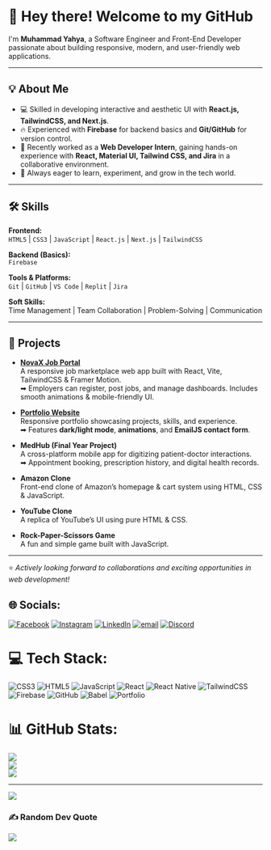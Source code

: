 # 👋 Hey there! Welcome to my GitHub  

I'm **Muhammad Yahya**, a Software Engineer and Front-End Developer passionate about building responsive, modern, and user-friendly web applications.  

---

## 💡 About Me  
- 💻 Skilled in developing interactive and aesthetic UI with **React.js, TailwindCSS, and Next.js**.  
- 🔥 Experienced with **Firebase** for backend basics and **Git/GitHub** for version control.  
- 🌱 Recently worked as a **Web Developer Intern**, gaining hands-on experience with **React, Material UI, Tailwind CSS, and Jira** in a collaborative environment.  
- 🚀 Always eager to learn, experiment, and grow in the tech world.  

---

## 🛠️ Skills  

**Frontend:**  
`HTML5` | `CSS3` | `JavaScript` | `React.js` | `Next.js` | `TailwindCSS`  

**Backend (Basics):**  
`Firebase`  

**Tools & Platforms:**  
`Git` | `GitHub` | `VS Code` | `Replit` | `Jira`  

**Soft Skills:**  
Time Management | Team Collaboration | Problem-Solving | Communication  

---

## 🚀 Projects  

- **[NovaX Job Portal](https://engr-yahya.github.io/novaX-Job-Portal/)**  
  A responsive job marketplace web app built with React, Vite, TailwindCSS & Framer Motion.  
  ➡ Employers can register, post jobs, and manage dashboards. Includes smooth animations & mobile-friendly UI.  

- **[Portfolio Website](http://portfolio-one-theta-47.vercel.app)**  
  Responsive portfolio showcasing projects, skills, and experience.  
  ➡ Features **dark/light mode**, **animations**, and **EmailJS contact form**.  

- **MedHub (Final Year Project)**  
  A cross-platform mobile app for digitizing patient-doctor interactions.  
  ➡ Appointment booking, prescription history, and digital health records.  

- **Amazon Clone**  
  Front-end clone of Amazon’s homepage & cart system using HTML, CSS & JavaScript.  

- **YouTube Clone**  
  A replica of YouTube’s UI using pure HTML & CSS.  

- **Rock-Paper-Scissors Game**  
  A fun and simple game built with JavaScript.  
 

---
⭐️ *Actively looking forward to collaborations and exciting opportunities in web development!*  


## 🌐 Socials:
[![Facebook](https://img.shields.io/badge/Facebook-%231877F2.svg?logo=Facebook&logoColor=white)](https://www.facebook.com/share/1A4ZuGougu/) [![Instagram](https://img.shields.io/badge/Instagram-%23E4405F.svg?logo=Instagram&logoColor=white)](https://instagram.com/yahya_butt.0) [![LinkedIn](https://img.shields.io/badge/LinkedIn-%230077B5.svg?logo=linkedin&logoColor=white)](https://www.linkedin.com/in/yahya-butt-8b3a64260?utm_source=share&utm_campaign=share_via&utm_content=profile&utm_medium=android_app) [![email](https://img.shields.io/badge/Email-D14836?logo=gmail&logoColor=white)](mailto:yahyashafiq309@gmail.com) [![Discord](https://img.shields.io/badge/Discord-%237289DA.svg?logo=discord&logoColor=white)](https://discord.gg/yahyashafiq.)

# 💻 Tech Stack:
![CSS3](https://img.shields.io/badge/css3-%231572B6.svg?style=for-the-badge&logo=css3&logoColor=white) ![HTML5](https://img.shields.io/badge/html5-%23E34F26.svg?style=for-the-badge&logo=html5&logoColor=white) ![JavaScript](https://img.shields.io/badge/javascript-%23323330.svg?style=for-the-badge&logo=javascript&logoColor=%23F7DF1E) ![React](https://img.shields.io/badge/react-%2320232a.svg?style=for-the-badge&logo=react&logoColor=%2361DAFB)  ![React Native](https://img.shields.io/badge/react_native-%2320232a.svg?style=for-the-badge&logo=react&logoColor=%2361DAFB) ![TailwindCSS](https://img.shields.io/badge/tailwindcss-%2338B2AC.svg?style=for-the-badge&logo=tailwind-css&logoColor=white) ![Firebase](https://img.shields.io/badge/firebase-a08021?style=for-the-badge&logo=firebase&logoColor=ffcd34) ![GitHub](https://img.shields.io/badge/github-%23121011.svg?style=for-the-badge&logo=github&logoColor=white) ![Babel](https://img.shields.io/badge/Babel-F9DC3e?style=for-the-badge&logo=babel&logoColor=black) ![Portfolio](https://img.shields.io/badge/Portfolio-%23000000.svg?style=for-the-badge&logo=firefox&logoColor=#FF7139)
# 📊 GitHub Stats:
![](https://github-readme-stats.vercel.app/api?username=Engr-Yahya&theme=one_dark_pro&hide_border=false&include_all_commits=false&count_private=false)<br/>
![](https://nirzak-streak-stats.vercel.app/?user=Engr-Yahya&theme=one_dark_pro&hide_border=false)<br/>
![](https://github-readme-stats.vercel.app/api/top-langs/?username=Engr-Yahya&theme=one_dark_pro&hide_border=false&include_all_commits=false&count_private=false&layout=compact)

---
[![](https://visitcount.itsvg.in/api?id=Engr-Yahya&icon=0&color=0)](https://visitcount.itsvg.in)

<!-- Proudly created with GPRM ( https://gprm.itsvg.in ) -->

### ✍️ Random Dev Quote
![](https://quotes-github-readme.vercel.app/api?type=horizontal&theme=radical)

<!-- Proudly created with GPRM ( https://gprm.itsvg.in ) -->
